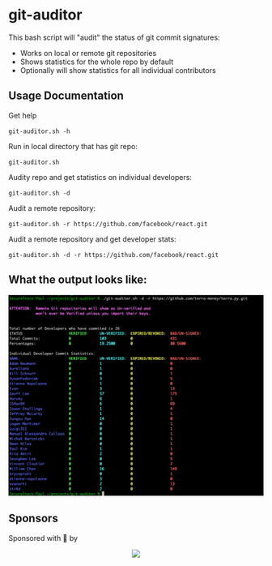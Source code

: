 # git-auditor
This bash script will "audit" the status of git commit signatures:

* Works on local or remote git repositories
* Shows statistics for the whole repo by default
* Optionally will show statistics for all individual contributors

## Usage Documentation

Get help

```
git-auditor.sh -h
```

Run in local directory that has git repo:

```
git-auditor.sh
```

Audity repo and get statistics on individual developers:

```
git-auditor.sh -d
```

Audit a remote repository:

```
git-auditor.sh -r https://github.com/facebook/react.git
```

Audit a remote repository and get developer stats:

```
git-auditor.sh -d -r https://github.com/facebook/react.git
```

## What the output looks like:
![Not particularily encouraging](git-auditor-termgrab.png)

## Sponsors 
Sponsored with 💜  by

<a href="https://securestack.com" target=”_blank” rel="noopener noreferrer"><center><img src="https://securestack.com/wp-content/uploads/2021/09/securestack-horizontal.png" width="500"/></center></a>


